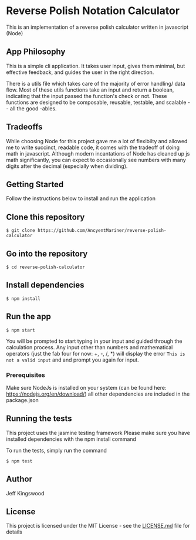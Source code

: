 # Reverse Polish Notation Calculator
This is an implementation of a reverse polish calculator written in javascript (Node)

## App Philosophy
This is a simple cli application. It takes user input, gives them minimal, but effective feedback, and guides the user in the right direction.

There is a utils file which takes care of the majority of error handling/ data flow. Most of these utils functions take an input and return a boolean, indicating that the input passed the function's check or not. These functions are designed to be composable, reusable, testable, and scalable -- all the good -ables. 

## Tradeoffs
While choosing Node for this project gave me a lot of flexibilty and allowed me to write succinct, readable code, it comes with the tradeoff of doing math in javascript. Although modern incantations of Node has cleaned up js math significantly, you can expect to occasionally see numbers with many digits after the decimal (especially when dividing).

## Getting Started
Follow the instructions below to install and run the application

## Clone this repository
```
$ git clone https://github.com/AncyentMariner/reverse-polish-calculator
```

## Go into the repository
```
$ cd reverse-polish-calculator
```

## Install dependencies
```
$ npm install
```

## Run the app
```
$ npm start
```
You will be prompted to start typing in your input and guided through the calculation process.
Any input other than numbers and mathematical operators (just the fab four for now: +, -, /, *)
will display the error ```This is not a valid input``` and and prompt you again for input.

### Prerequisites
Make sure NodeJs is installed on your system (can be found here: https://nodejs.org/en/download/)
all other dependencies are included in the package.json

## Running the tests
This project uses the jasmine testing framework
Please make sure you have installed dependencies with the npm install command

To run the tests, simply run the command 
```
$ npm test
```

## Author
Jeff Kingswood

## License
This project is licensed under the MIT License - see the [LICENSE.md](LICENSE.md) file for details

